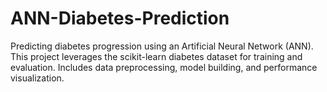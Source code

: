# ANN-Diabetes-Prediction
Predicting diabetes progression using an Artificial Neural Network (ANN). This project leverages the scikit-learn diabetes dataset for training and evaluation. Includes data preprocessing, model building, and performance visualization.
